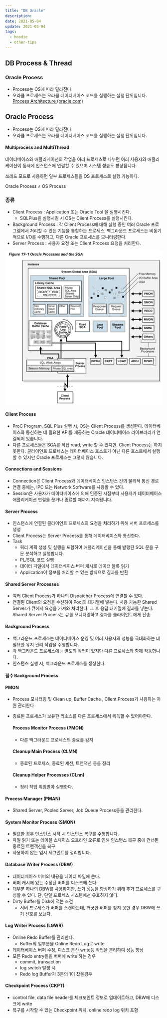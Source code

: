 ```yaml
---
title: "DB Oracle"
description:
date: 2021-05-04
update: 2021-05-04
tags:
  - hoodie
  - other-tips
---
```


## DB Process & Thread

### Oracle Process

- Process는 OS에 따라 달라진다
- 오라클 프로세스는 오라클 데이터베이스 코드를 실행하는 실행 단위입니다.
[Process Architecture (oracle.com)](https://docs.oracle.com/en/database/oracle/oracle-database/21/cncpt/process-architecture.html#GUID-251AC080-BD5C-415E-8549-B67F8653AD40)

## Oracle Process

- Process는 OS에 따라 달라진다
- 오라클 프로세스는 오라클 데이터베이스 코드를 실행하는 실행 단위입니다.

#### Multiprocess and MultiThread

데이터베이스와 애플리케이션의 작업을 여러 프로세스로 나누면 여러 사용자와 애플리케이션이 동시에 인스턴스에 연결할 수 있으며 시스템 성능도 향상됩니다.

쓰레드 모드로 사용하면 일부 프로세스들을 OS 프로세스로 실행 가능하다.

Oracle Process ≠ OS Process

### 종류

- Client Process : Application 또는 Oracle Tool 을 실행시킨다.
    - SQLPlus을 실행시킬 시 OS는 Client Process를 실행시킨다.
- Background Process : 각 Client Process에 대해 실행 중인 여러 Oracle 프로그램에서 처리할 수 있는 기능을 통합하는 프로세스, 백그라운드 프로세스는 비동기적으로 I/O를 수행하고, 다른 Oracle 프로세스를 모니터링한다.
- Server Process : 사용자 요청 또는 Client Process 요청을 처리한다.

![OracleStructure](OracleStructure.png)

#### Client Process

- ProC Program, SQL Plus 실행 시, OS는 Client Process를 생성한다.
데이터베이스와 통신하는 데 필요한 API를 제공하는 Oracle 데이터베이스 라이브러리가 연결되어 있습니다.
- 다른 프로세스들은 SGA를 직접 read, write 할 수 있지만, Client Process는 하지 못한다.
클라이언트 프로세스는 데이터베이스 호스트가 아닌 다른 호스트에서 실행할 수 있지만 Oracle 프로세스는 그렇지 않습니다.

#### Connections and Sessions

- Connection은 Client Process와 데이터베이스 인스턴스 간의 물리적 통신 경로
- 연결 중에는, IPC 또는 Network Software를 사용할 수 있다.
- Session은 사용자가 데이터베이스에 의해 인증된 시점부터 사용자가 데이터베이스 애플리케이션 연결을 끊거나 종료할 때까지 지속됩니다.

#### Server Process

- 인스턴스에 연결된 클라이언트 프로세스의 요청을 처리하기 위해 서버 프로세스를 생성
- Client Process는 Server Process를 통해 데이터베이스와 통신한다.
- Task
    - 쿼리 계획 생성 및 실행을 포함하여 애플리케이션을 통해 발행된 SQL 문을 구문 분석하고 실행합니다.
    - PL/SQL 코드 실행
    - 데이터 파일에서 데이터베이스 버퍼 캐시로 데이터 블록 읽기
    - Application이 정보를 처리할 수 있는 방식으로 결과를 반환

#### Shared Server Processes

- 여러 Client Process가 하나의 Dispatcher Process에 연결할 수 있다.
- 연결된 Client의 요청을 수신하여 Pool의 대기열에 넣는다. 사용 가능한 Shared Server가 큐에서 요청을 가져와 처리한다. 그 후 응답 대기열에 결과를 넣는다. Shared Server Process는 큐를 모니터링하고 결과를 클라이언트에게 전송

#### Background Process

- 백그라운드 프로세스는 데이터베이스 운영 및 여러 사용자의 성능을 극대화하는 데 필요한 유지 관리 작업을 수행합니다.
- 각 백그라운드 프로세스에는 별도의 작업이 있지만 다른 프로세스와 함께 작동합니다.
- 인스턴스 실행 시, 백그라운드 프로세스를 생성한다.

#### 필수 Background Process

#### **PMON**

- Process 모니터링 및 Clean up, Buffer Cache , Client Process가 사용하는 자원 관리한다
- 종료된 프로세스가 보유한 리소스를 다른 프로세스에서 획득할 수 있어야한다.
    
    #### **Process Monitor Process (PMON)**
    
    - 다른 백그라운드 프로세스의 종료를 감지
    
    #### **Cleanup Main Process (CLMN)**
    
    - 종료된 프로세스, 종료된 세션, 트랜잭션 등을 정리
    
    #### **Cleanup Helper Processes (CLnn)**
    
    - 정리 작업 위임받아 실행한다.

#### **Process Manager (PMAN)**

- Shared Server, Pooled Server, Job Queue Process등을 관리한다.

#### **System Monitor Process (SMON)**

- 필요한 경우 인스턴스 시작 시 인스턴스 복구를 수행합니다.
- 파일 읽기 또는 테이블 스페이스 오프라인 오류로 인해 인스턴스 복구 중에 건너뛴 종료된 트랜잭션을 복구
- 사용하지 않는 임시 세그먼트를 정리합니다.

#### **Database Writer Process (DBW)**

- 데이터베이스 버퍼의 내용을 데이터 파일에 쓴다.
- 버퍼 캐시에 있는 수정된 버퍼를 디스크에 쓴다.
- 대부분 하나의 DBW를 사용하지만, 쓰기 성능을 향상하기 위해 추가 프로세스를 구성할 수 있다.
단, 단일 프로세스 시스템에선 유효하지 않다.
- Dirty Buffer를 Disk에 적는 조건
    - 서버 프로세스가 버퍼를 스캔하는데, 깨끗한 버퍼를 찾지 못한 경우 DBW에 쓰기 신호를 보낸다.

#### **Log Writer Process (LGWR)**

- Online Redo Buffer를 관리한다.
    - Buffer의 일부분을 Online Redo Log로 write
- 데이터베이스 버퍼 수정, 디스크 분산 write등 작업을 분리하여 성능 향상
- 모든 Redo entry들을 버퍼에 write 하는 경우
    - commit, transaction
    - log switch 발생 시
    - Redo log Buffer가 3분의 1이 찼을경우

#### **Checkpoint Process (CKPT)**

- control file, data file header를 체크포인트 정보로 업데이트하고, DBW에 디스크에 write
- 복구를 시작할 수 있는 Checkpoint 위치, online redo log 위치 포함